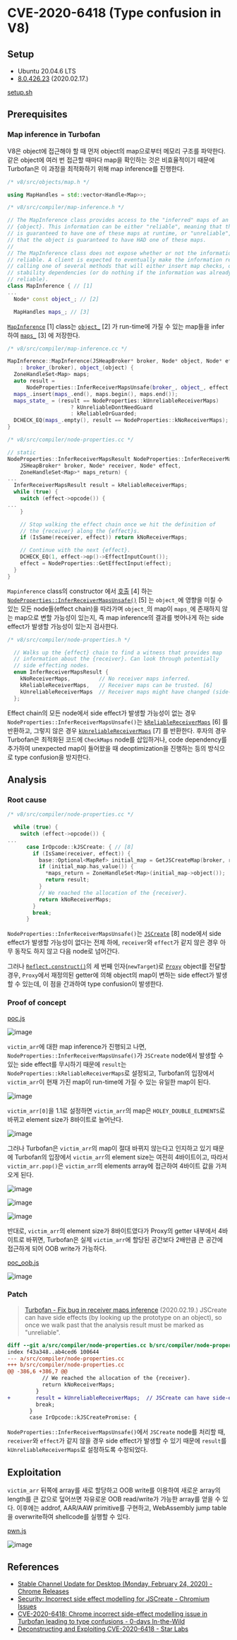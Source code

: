 # CVE-2020-6418 (Type confusion in V8)

## Setup

- Ubuntu 20.04.6 LTS
- [8.0.426.23](https://chromium.googlesource.com/v8/v8.git/+/refs/tags/8.0.426.23) (2020.02.17.)

[setup.sh](./setup.sh)

## Prerequisites

### Map inference in Turbofan

V8은 object에 접근해야 할 때 먼저 object의 map으로부터 메모리 구조를 파악한다. 같은 object에 여러 번 접근할 때마다 map을 확인하는 것은 비효율적이기 때문에 Turbofan은 이 과정을 최적화하기 위해 map inference를 진행한다.

```c++
/* v8/src/objects/map.h */

using MapHandles = std::vector<Handle<Map>>;
```

```c++
/* v8/src/compiler/map-inference.h */

// The MapInference class provides access to the "inferred" maps of an
// {object}. This information can be either "reliable", meaning that the object
// is guaranteed to have one of these maps at runtime, or "unreliable", meaning
// that the object is guaranteed to have HAD one of these maps.
//
// The MapInference class does not expose whether or not the information is
// reliable. A client is expected to eventually make the information reliable by
// calling one of several methods that will either insert map checks, or record
// stability dependencies (or do nothing if the information was already
// reliable).
class MapInference { // [1]
...
  Node* const object_; // [2]

  MapHandles maps_; // [3]
```

[`MapInference`](https://source.chromium.org/chromium/v8/v8/+/refs/tags/8.0.426.23:src/compiler/map-inference.h;l=35) \[1\] class는 [`object_`](https://source.chromium.org/chromium/v8/v8/+/refs/tags/8.0.426.23:src/compiler/map-inference.h;l=83) \[2\] 가 run-time에 가질 수 있는 map들을 infer하여 [`maps_`](https://source.chromium.org/chromium/v8/v8/+/refs/tags/8.0.426.23:src/compiler/map-inference.h;l=85) \[3\] 에 저장한다.

```c++
/* v8/src/compiler/map-inference.cc */

MapInference::MapInference(JSHeapBroker* broker, Node* object, Node* effect)
    : broker_(broker), object_(object) {
  ZoneHandleSet<Map> maps;
  auto result =
      NodeProperties::InferReceiverMapsUnsafe(broker_, object_, effect, &maps); // [4]
  maps_.insert(maps_.end(), maps.begin(), maps.end());
  maps_state_ = (result == NodeProperties::kUnreliableReceiverMaps)
                    ? kUnreliableDontNeedGuard
                    : kReliableOrGuarded;
  DCHECK_EQ(maps_.empty(), result == NodeProperties::kNoReceiverMaps);
}
```

```c++
/* v8/src/compiler/node-properties.cc */

// static
NodeProperties::InferReceiverMapsResult NodeProperties::InferReceiverMapsUnsafe( // [5]
    JSHeapBroker* broker, Node* receiver, Node* effect,
    ZoneHandleSet<Map>* maps_return) {
...
  InferReceiverMapsResult result = kReliableReceiverMaps;
  while (true) {
    switch (effect->opcode()) {
...
    }

    // Stop walking the effect chain once we hit the definition of
    // the {receiver} along the {effect}s.
    if (IsSame(receiver, effect)) return kNoReceiverMaps;

    // Continue with the next {effect}.
    DCHECK_EQ(1, effect->op()->EffectInputCount());
    effect = NodeProperties::GetEffectInput(effect);
  }
}
```

`Mapinference` class의 constructor 에서 [호출](https://source.chromium.org/chromium/v8/v8/+/refs/tags/8.0.426.23:src/compiler/map-inference.cc;l=22) \[4\] 하는 [`NodeProperties::InferReceiverMapsUnsafe()`](https://source.chromium.org/chromium/v8/v8/+/refs/tags/8.0.426.23:src/compiler/node-properties.cc;l=399) \[5\] 는 `object_`에 영향을 미칠 수 있는 모든 node들(effect chain)을 따라가며 `object_`의 map이 `maps_`에 존재하지 않는 map으로 변할 가능성이 있는지, 즉 map inference의 결과를 벗어나게 하는 side effect가 발생할 가능성이 있는지 검사한다.

```c++
/* v8/src/compiler/node-properties.h */

  // Walks up the {effect} chain to find a witness that provides map
  // information about the {receiver}. Can look through potentially
  // side effecting nodes.
  enum InferReceiverMapsResult {
    kNoReceiverMaps,         // No receiver maps inferred.
    kReliableReceiverMaps,   // Receiver maps can be trusted. [6]
    kUnreliableReceiverMaps  // Receiver maps might have changed (side-effect). [7]
  };
```

Effect chain의 모든 node에서 side effect가 발생할 가능성이 없는 경우 `NodeProperties::InferReceiverMapsUnsafe()`는 [`kReliableReceiverMaps`](https://source.chromium.org/chromium/v8/v8/+/refs/tags/8.0.426.23:src/compiler/node-properties.h;l=151) \[6\] 를 반환하고, 그렇지 않은 경우 [`kUnreliableReceiverMaps`](https://source.chromium.org/chromium/v8/v8/+/refs/tags/8.0.426.23:src/compiler/node-properties.h;l=152) \[7\] 를 반환한다. 후자의 경우 Turbofan은 최적화된 코드에 `CheckMaps` node를 삽입하거나, code dependency를 추가하여 unexpected map이 들어왔을 때 deoptimization을 진행하는 등의 방식으로 type confusion을 방지한다.

## Analysis

### Root cause

```c++
/* v8/src/compiler/node-properties.cc */

  while (true) {
    switch (effect->opcode()) {
...
      case IrOpcode::kJSCreate: { // [8]
        if (IsSame(receiver, effect)) {
          base::Optional<MapRef> initial_map = GetJSCreateMap(broker, receiver);
          if (initial_map.has_value()) {
            *maps_return = ZoneHandleSet<Map>(initial_map->object());
            return result;
          }
          // We reached the allocation of the {receiver}.
          return kNoReceiverMaps;
        }
        break;
      }
```

`NodeProperties::InferReceiverMapsUnsafe()`는 [`JSCreate`](https://source.chromium.org/chromium/v8/v8/+/refs/tags/8.0.426.23:src/compiler/node-properties.cc;l=441) \[8\] node에서 side effect가 발생할 가능성이 없다는 전제 하에, `receiver`와 `effect`가 같지 않은 경우 아무 동작도 하지 않고 다음 node로 넘어간다.

그러나 [`Reflect.construct()`](https://developer.mozilla.org/en-US/docs/Web/JavaScript/Reference/Global_Objects/Reflect/construct)의 세 번째 인자(`newTarget`)로 [`Proxy`](https://developer.mozilla.org/en-US/docs/Web/JavaScript/Reference/Global_Objects/Proxy) object를 전달할 경우, `Proxy`에서 재정의된 getter에 의해 object의 map이 변하는 side effect가 발생할 수 있는데, 이 점을 간과하여 type confusion이 발생한다.

### Proof of concept

[poc.js](./poc.js)

![image](https://github.com/user-attachments/assets/3af7210c-3b78-47a4-b170-c27189008e60)

`victim_arr`에 대한 map inference가 진행되고 나면, `NodeProperties::InferReceiverMapsUnsafe()`가 `JSCreate` node에서 발생할 수 있는 side effect를 무시하기 때문에 `result`는 `NodeProperties::kReliableReceiverMaps`로 설정되고, Turbofan의 입장에서 `victim_arr`이 현재 가진 map이 run-time에 가질 수 있는 유일한 map이 된다.

![image](https://github.com/user-attachments/assets/141a70c7-0ccb-4e49-ac9f-3aea10ade284)

`victim_arr[0]`을 1.1로 설정하면 `victim_arr`의 map은 `HOLEY_DOUBLE_ELEMENTS`로 바뀌고 element size가 8바이트로 늘어난다.

![image](https://github.com/user-attachments/assets/7f16c550-2a9e-4784-ba38-a70019d3c660)

그러나 Turbofan은 `victim_arr`의 map이 절대 바뀌지 않는다고 인지하고 있기 때문에 Turbofan의 입장에서 `victim_arr`의 element size는 여전히 4바이트이고, 따라서 `victim_arr.pop()`은 `victim_arr`의 elements array에 접근하여 4바이트 값을 가져오게 된다.

![image](https://github.com/user-attachments/assets/93984744-35a8-40b0-812f-b69ec53cdbc6)

![image](https://github.com/user-attachments/assets/4ec75a38-3646-4cbc-aa7c-cbaf94670739)

![image](https://github.com/user-attachments/assets/3868ce97-f0ed-4104-98ac-6558f5d6f180)

반대로, `victim_arr`의 element size가 8바이트였다가 Proxy의 getter 내부에서 4바이트로 바뀌면, Turbofan은 실제 `victim_arr`에 할당된 공간보다 2배만큼 큰 공간에 접근하게 되어 OOB write가 가능하다.

[poc_oob.js](./poc_oob.js)

![image](https://github.com/user-attachments/assets/b769c8c4-1280-4f7d-8862-f07698d450dc)

### Patch

> [Turbofan - Fix bug in receiver maps inference](https://chromium.googlesource.com/v8/v8.git/+/fb0a60e15695466621cf65932f9152935d859447) (2020.02.19.)
> JSCreate can have side effects (by looking up the prototype on an object), so once we walk past that the analysis result must be marked as "unreliable".

```diff
diff --git a/src/compiler/node-properties.cc b/src/compiler/node-properties.cc
index f43a348..ab4ced6 100644
--- a/src/compiler/node-properties.cc
+++ b/src/compiler/node-properties.cc
@@ -386,6 +386,7 @@
           // We reached the allocation of the {receiver}.
           return kNoReceiverMaps;
         }
+        result = kUnreliableReceiverMaps;  // JSCreate can have side-effect.
         break;
       }
       case IrOpcode::kJSCreatePromise: {
```

`NodeProperties::InferReceiverMapsUnsafe()`에서 `JSCreate` node를 처리할 때, `receiver`와 `effect`가 같지 않을 경우 side effect가 발생할 수 있기 때문에 `result`를 `kUnreliableReceiverMaps`로 설정하도록 수정되었다.

## Exploitation

`victim_arr` 뒤쪽에 array를 새로 할당하고 OOB write를 이용하여 새로운 array의 length를 큰 값으로 덮어쓰면 자유로운 OOB read/write가 가능한 array를 얻을 수 있다. 이후에는 addrof, AAR/AAW primitive를 구현하고, WebAssembly jump table을 overwrite하여 shellcode를 실행할 수 있다.

[pwn.js](./pwn.js)

![image](https://github.com/user-attachments/assets/109e0e51-3b00-4db4-a5e8-87a5c017b3c0)

## References

- [Stable Channel Update for Desktop (Monday, February 24, 2020) - Chrome Releases](https://chromereleases.googleblog.com/2020/02/stable-channel-update-for-desktop_24.html)
- [Security: Incorrect side effect modelling for JSCreate - Chromium Issues](https://issues.chromium.org/issues/40051542)
- [CVE-2020-6418: Chrome incorrect side-effect modelling issue in Turbofan leading to type confusions - 0-days In-the-Wild](https://googleprojectzero.github.io/0days-in-the-wild/0day-RCAs/2020/CVE-2020-6418.html)
- [Deconstructing and Exploiting CVE-2020-6418 - Star Labs](https://starlabs.sg/blog/2022/12-deconstructing-and-exploiting-cve-2020-6418/)

